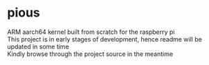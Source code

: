 # pious
ARM aarch64 kernel built from scratch for the raspberry pi  
This project is in early stages of development, hence readme will be updated in some time    
Kindly browse through the project source in the meantime
